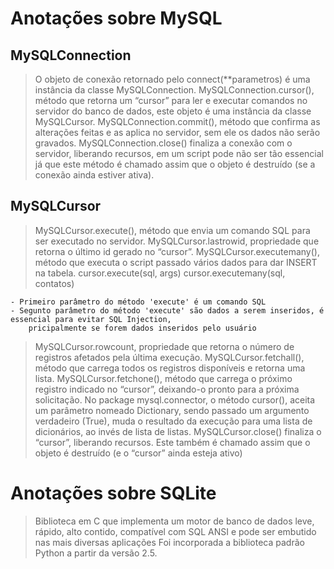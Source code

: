 
# Anotações sobre MySQL


## MySQLConnection

> O objeto de conexão retornado pelo connect(**parametros) é uma instância da classe MySQLConnection.
> MySQLConnection.cursor(), método que retorna um “cursor” para ler e executar comandos no
    servidor do banco de dados, este objeto é uma instância da classe MySQLCursor.
> MySQLConnection.commit(), método que confirma as alterações feitas e as aplica no servidor,
    sem ele os dados não serão gravados.
> MySQLConnection.close() finaliza a conexão com o servidor, liberando recursos, em um script pode não ser tão essencial
    já que este método é chamado assim que o objeto é destruído (se a conexão ainda estiver ativa).


## MySQLCursor

> MySQLCursor.execute(), método que envia um comando SQL para ser executado no servidor.
> MySQLCursor.lastrowid, propriedade que retorna o último id gerado no “cursor”.
> MySQLCursor.executemany(), método que executa o script passado vários dados para dar INSERT na tabela.
    cursor.execute(sql, args)
    cursor.executemany(sql, contatos)

    - Primeiro parâmetro do método 'execute' é um comando SQL
    - Segunto parâmetro do método 'execute' são dados a serem inseridos, é essencial para evitar SQL Injection,
        pricipalmente se forem dados inseridos pelo usuário

> MySQLCursor.rowcount, propriedade que retorna o número de registros afetados pela última execução.
> MySQLCursor.fetchall(), método que carrega todos os registros disponíveis e retorna uma lista.
> MySQLCursor.fetchone(), método que carrega o próximo registro indicado no “cursor”, deixando-o pronto para a próxima solicitação.
> No package mysql.connector, o método cursor(), aceita um parâmetro nomeado Dictionary, sendo passado um argumento
    verdadeiro (True), muda o resultado da execução para uma lista de dicionários, ao invés de lista de listas.
> MySQLCursor.close() finaliza o “cursor”, liberando recursos. Este também é chamado assim
    que o objeto é destruído (e o “cursor” ainda esteja ativo)


# Anotações sobre SQLite

> Biblioteca em C que implementa um motor de banco de dados leve, rápido, alto
    contido, compatível com SQL ANSI e pode ser embutido nas mais diversas aplicações
> Foi incorporada a biblioteca padrão Python a partir da versão 2.5.
